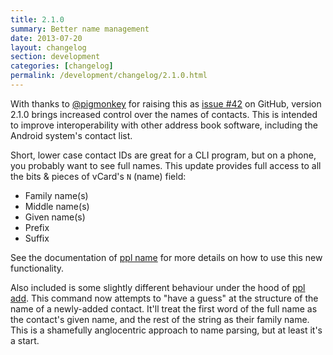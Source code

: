 ```yaml
---
title: 2.1.0
summary: Better name management
date: 2013-07-20
layout: changelog
section: development
categories: [changelog]
permalink: /development/changelog/2.1.0.html
---
```


With thanks to [@pigmonkey](https://github.com/pigmonkey) for raising this as
[issue #42](https://github.com/henrycatalinismith/ppl/issues/42) on GitHub, version 2.1.0
brings increased control over the names of contacts. This is intended to improve
interoperability with other address book software, including the Android
system's contact list.

Short, lower case contact IDs are great for a CLI program, but on a phone, you
probably want to see full names. This update provides full access to all the
bits & pieces of vCard's `N` (name) field:

* Family name(s)
* Middle name(s)
* Given name(s)
* Prefix
* Suffix

See the documentation of [ppl name](/documentation/commands/name/) for more
details on how to use this new functionality.

Also included is some slightly different behaviour under the hood of [ppl
add](/documentation/commands/name/).  This command now attempts to "have a
guess" at the structure of the name of a newly-added contact. It'll treat the
first word of the full name as the contact's given name, and the rest of the
string as their family name. This is a shamefully anglocentric approach to name
parsing, but at least it's a start.

